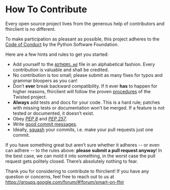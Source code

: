 How To Contribute
=================

Every open source project lives from the generous help of contributors and fhirclient is no different.

To make participation as pleasant as possible, this project adheres to the [Code of Conduct][] by the Python Software Foundation.

Here are a few hints and rules to get you started:

- Add yourself to the [`AUTHORS.md`][AUTHORS.md] file in an alphabetical fashion.
  Every contribution is valuable and shall be credited.
- No contribution is too small; please submit as many fixes for typos and grammar bloopers as you can!
- Don’t **ever** break backward compatibility.
  If it ever **has** to happen for higher reasons, fhirclient will follow the proven [procedures][] of the Twisted project.
- **Always** add tests and docs for your code.
  This is a hard rule; patches with missing tests or documentation won’t be merged.
  If a feature is not tested or documented, it doesn’t exist.
- Obey [_PEP 8_][pep8] and [_PEP 257_][pep257].
- Write [good commit messages][].
- Ideally, [squash][] your commits, i.e. make your pull requests just one commit.

If you have something great but aren’t sure whether it adheres -- or even can adhere -- to the rules above: **please submit a pull request anyway**!
In the best case, we can mold it into something, in the worst case the pull request gets politely closed.
There’s absolutely nothing to fear.

Thank you for considering to contribute to fhirclient!
If you have any question or concerns, feel free to reach out to us at
<https://groups.google.com/forum/#!forum/smart-on-fhir>


[Code of Conduct]: http://www.python.org/psf/codeofconduct/
[pep8]: http://www.python.org/dev/peps/pep-0008/
[pep257]: http://www.python.org/dev/peps/pep-0257/
[good commit messages]: http://tbaggery.com/2008/04/19/a-note-about-git-commit-messages.html
[squash]: http://gitready.com/advanced/2009/02/10/squashing-commits-with-rebase.html
[AUTHORS.md]: https://github.com/smart-on-fhir/client-py/blob/master/AUTHORS.md
[procedures]: http://twistedmatrix.com/trac/wiki/CompatibilityPolicy
